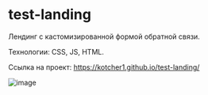 # test-landing

Лендинг с кастомизированной формой обратной связи.

Технологии: CSS, JS, HTML.

Ссылка на проект: https://kotcher1.github.io/test-landing/

![image](https://github.com/kotcher1/test-landing/assets/43149448/e455ed95-9967-498d-995d-82e8fb7460c8)

